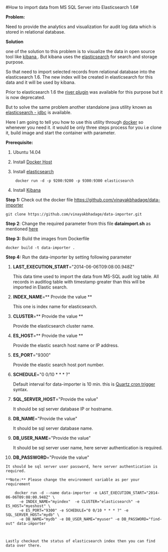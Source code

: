 #How to import data from MS SQL Server into Elasticsearch 1.6#

**Problem:**

Need to provide the analytics and visualization for audit log data which is stored in relational database. 
 
**Solution**

one of the solution to this problem is to visualize the data in open source tool like <a  target="_blank" href="https://www.elastic.co/products/kibana">kibana </a>. But kibana uses the <a  target="_blank" href="https://www.elastic.co/products/elasticsearch">elasticsearch</a> for search and storage purpose.

So that need to import selected records from relational database into the elasticsearch 1.6. The new index will be created in elasticsearch for this data and it will be used by kibana.

Prior to elasticsearch 1.6 the <a  target="_blank" href="https://www.elastic.co/blog/deprecating-rivers">river plugin</a> was available for this purpose but it is now deprecated.

But to solve the same problem another standalone java utility known as <a  target="_blank" href="https://github.com/jprante/elasticsearch-jdbc">elasticsearch - jdbc</a> is available. 

Here I am going to tell you how to use this utility through <a  target="_blank" href="https://www.docker.com/">docker</a> so whenever you need it. it would be only three steps process for you i.e clone it, build image and start the container with parameter. 



**Prerequisite:**

1. Ubuntu 14.04
2. Install <a  target="_blank" href="https://docs.docker.com/installation/ubuntulinux/">Docker Host</a>
3. Install <a  target="_blank" href="https://registry.hub.docker.com/_/elasticsearch/">elasticsearch</a> 
	
		docker run -d -p 9200:9200 -p 9300:9300 elasticsearch 

4. Install <a  target="_blank" href="https://www.elastic.co/products/kibana">Kibana</a>



**Step 1:** Check out the docker file <a  target="_blank" href="https://github.com/vinayakbhadage/data-importer">https://github.com/vinayakbhadage/data-importer</a>

	git clone https://github.com/vinayakbhadage/data-importer.git

**Step 2**: Change the required parameter from this file **dataimport.sh** as mentioned <a  target="_blank" href="https://github.com/jprante/elasticsearch-jdbc">here</a>

**Step 3:** Build the images from Dockerfile

	docker build -t data-importer .

**Step 4:** Run the data-importer by setting following parameter 


 1. **LAST_EXECUTION_START**="2014-06-06T09:08:00.948Z"
    
	This data time used to import the data from MS-SQL audit log table. All records in auditlog table with timestamp greater than this will be imported in Elastic search.

 2. **INDEX_NAME**=** Provide the value **
 
	This one is index name for elasticsearch.

 3. **CLUSTER**=** Provide the value **
 	
	Provide the elasticsearch cluster name.

 4. **ES_HOST**=** Provide the value **
 
 	Provide the elastic search host name or IP address.

 5. **ES_PORT**="9300"

 	Provide the elastic search host port number.

 6. **SCHEDULE**="0 0/10 * * * ?"

	Default interval for data-importer is 10 min. this is <a  target="_blank" href="http://www.quartz-scheduler.org/documentation/quartz-1.x/tutorials/crontrigger">Quartz cron trigger</a> syntax. 
 
 7. **SQL_SERVER_HOST**="Provide the value"

	It should be sql server database IP or hostname.

 8. **DB_NAME**="Provide the value"

	It should be sql server database name.


 9. **DB_USER_NAME**="Provide the value"
 
	It should be sql server user name, here server authentication is required.

 10. **DB_PASSWORD**="Provide the value"

	It should be sql server user password, here server authentication is required.

	**Note:** Please change the environment variable as per your requirement

		docker run -d --name data-importer -e LAST_EXECUTION_START="2014-06-06T09:08:00.948Z" \
		  -e INDEX_NAME="myindex"  -e CLUSTER="elasticsearch" -e ES_HOST="myeshost" \
		  -e ES_PORT="9300" -e SCHEDULE="0 0/10 * * * ?" -e SQL_SERVER_HOST="mydb" \
		  -e DB_NAME="mydb" -e DB_USER_NAME="myuser" -e DB_PASSWORD="find-out" data-importer



	Lastly checkout the status of elasticsearch index then you can find data over there.






